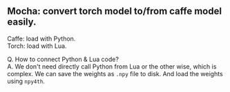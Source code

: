## Mocha: convert torch model to/from caffe model easily.
Caffe: load with Python.  
Torch: load with Lua.

Q. How to connect Python & Lua code?  
A. We don't need directly call Python from Lua or the other wise, which is complex. We can save the weights as `.npy` file to disk. And load the weights using `npy4th`.

